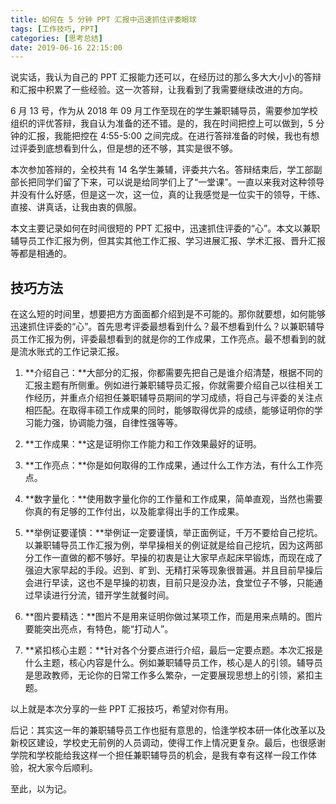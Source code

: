 ```yaml
---
title: 如何在 5 分钟 PPT 汇报中迅速抓住评委眼球
tags: [工作技巧, PPT]
categories: [思考总结]
date: 2019-06-16 22:15:00
---
```


说实话，我认为自己的 PPT 汇报能力还可以，在经历过的那么多大大小小的答辩和汇报中积累了一些经验。这一次答辩，让我看到了我需要继续改进的方向。

<!-- more -->

6 月 13 号，作为从 2018 年 09 月工作至现在的学生兼职辅导员，需要参加学校组织的评优答辩，我自认为准备的还不错。是的，我在时间把控上可以做到，5 分钟的汇报，我能把控在 4:55-5:00 之间完成。在进行答辩准备的时候，我也有想过评委到底想看到什么，但是想的还不够，其实是很不够。

本次参加答辩的，全校共有 14 名学生兼辅，评委共六名。答辩结束后，学工部副部长把同学们留了下来，可以说是给同学们上了“一堂课”。一直以来我对这种领导并没有什么好感，但是这一次，这一位，真的让我感觉是一位实干的领导，干练、直接、讲真话，让我由衷的佩服。

本文主要记录如何在时间很短的 PPT 汇报中，迅速抓住评委的“心”。本文以兼职辅导员工作汇报为例，但其实其他工作汇报、学习进展汇报、学术汇报、晋升汇报等都是相通的。


## 技巧方法

在这么短的时间里，想要把方方面面都介绍到是不可能的。那你就要想，如何能够迅速抓住评委的“心”。首先思考评委最想看到什么？最不想看到什么？以兼职辅导员工作汇报为例，评委最想看到的就是你的工作成果，工作亮点。最不想看到的就是流水账式的工作记录汇报。

1. **介绍自己：**大部分的汇报，你都需要先把自己是谁介绍清楚，根据不同的汇报主题有所侧重。例如进行兼职辅导员汇报，你就需要介绍自己以往相关工作经历，并重点介绍担任兼职辅导员期间的学习成绩，将自己与评委的关注点相匹配。在取得丰硕工作成果的同时，能够取得优异的成绩，能够证明你的学习能力强，协调能力强，自律性强等等。

2. **工作成果：**这是证明你工作能力和工作效果最好的证明。

3. **工作亮点：**你是如何取得的工作成果，通过什么工作方法，有什么工作亮点。

4. **数字量化：**使用数字量化你的工作量和工作成果，简单直观，当然也需要你真的有足够的工作付出，以及能拿得出手的工作成果。

5. **举例证要谨慎：**举例证一定要谨慎，举正面例证，千万不要给自己挖坑。以兼职辅导员工作汇报为例，举早操相关的例证就是给自己挖坑，因为这两部分工作一直做的都不够好。早操的初衷是让大家早点起床早锻炼，而现在成了强迫大家早起的手段。迟到、旷到、无精打采等现象很普遍。并且目前早操后会进行早读，这也不是早操的初衷，目前只是没办法，食堂位子不够，只能通过早读进行分流，错开学生就餐时间。

6. **图片要精选：**图片不是用来证明你做过某项工作，而是用来点睛的。图片要能突出亮点，有特色，能“打动人”。

7. **紧扣核心主题：**针对各个分要点进行介绍，最后一定要点题。本次汇报是什么主题，核心内容是什么。例如兼职辅导员工作，核心是人的引领。辅导员是思政教师，无论你的日常工作多么繁杂，一定要展现思想上的引领，紧扣主题。

以上就是本次分享的一些 PPT 汇报技巧，希望对你有用。

后记：其实这一年的兼职辅导员工作也挺有意思的，恰逢学校本研一体化改革以及新校区建设，学校史无前例的人员调动，使得工作上情况更复杂。最后，也很感谢学院和学校能给我这样一个担任兼职辅导员的机会，是我有幸有这样一段工作体验，祝大家今后顺利。

至此，以为记。
